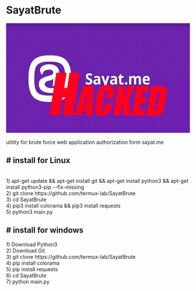# SayatBrute
<img src="sa.jpg" height="300px">
<p>utility for brute force web application authorization form sayat.me</p>
<h2># install for Linux</h2><br>
1) apt-get update && apt-get install git && apt-get install python3 && apt-get install python3-pip --fix-missing<br>
2) git clone https://github.com/termux-lab/SayatBrute<br>
3) cd SayatBrute<br>
4) pip3 install colorama && pip3 install requests<br>
5) python3 main.py<br>
<h2># install for windows<br></h2>
1) Download Python3<br>
2) Download Git<br>
3) git clone https://github.com/termux-lab/SayatBrute<br>
4) pip install colorama<br>
5) pip install requests<br>
6) cd SayatBrute<br>
7) python main.py<br>
